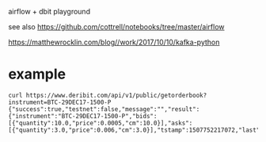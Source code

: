 airflow + dbit playground

see also https://github.com/cottrell/notebooks/tree/master/airflow

https://matthewrocklin.com/blog//work/2017/10/10/kafka-python


# example
    curl https://www.deribit.com/api/v1/public/getorderbook?instrument=BTC-29DEC17-1500-P
    {"success":true,"testnet":false,"message":"","result":{"instrument":"BTC-29DEC17-1500-P","bids":[{"quantity":10.0,"price":0.0005,"cm":10.0}],"asks":[{"quantity":3.0,"price":0.006,"cm":3.0}],"tstamp":1507752217072,"last":0.0069,"low":"","high":"","mark":0.00015522947071283107},"msIn":1507752236315,"msOut":1507752236315}

